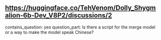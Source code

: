 ## https://huggingface.co/TehVenom/Dolly_Shygmalion-6b-Dev_V8P2/discussions/2

contains_question: yes
question_part: Is there a script for the merge model or a way to make the model speak Chinese?